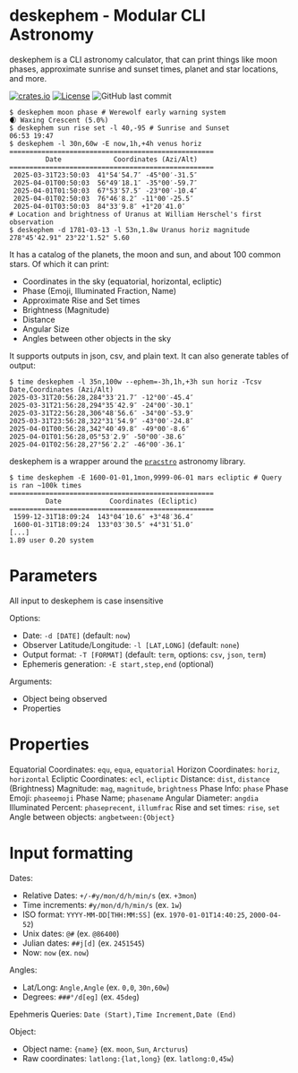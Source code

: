 # deskephem - Modular CLI Astronomy

deskephem is a CLI astronomy calculator, that can print things like moon phases, approximate sunrise and sunset times, planet and star locations, and more.

[![crates.io](https://img.shields.io/crates/v/deskephem)](https://crates.io/crates/deskephem)
[![License](https://img.shields.io/badge/license-0BSD-blue.svg)](https://raw.githubusercontent.com/oliverkwebb/deskephem/main/LICENSE)
![GitHub last commit](https://img.shields.io/github/last-commit/oliverkwebb/deskephem)


```
$ deskephem moon phase # Werewolf early warning system
🌒 Waxing Crescent (5.0%)
$ deskephem sun rise set -l 40,-95 # Sunrise and Sunset
06:53 19:47
$ deskephem -l 30n,60w -E now,1h,+4h venus horiz
===================================================
         Date             Coordinates (Azi/Alt)    
===================================================
 2025-03-31T23:50:03  41°54′54.7″ -45°00′-31.5″    
 2025-04-01T00:50:03  56°49′18.1″ -35°00′-59.7″    
 2025-04-01T01:50:03  67°53′57.5″ -23°00′-10.4″    
 2025-04-01T02:50:03  76°46′8.2″ -11°00′-25.5″     
 2025-04-01T03:50:03  84°33′9.8″ +1°20′41.0″       
# Location and brightness of Uranus at William Herschel's first observation
$ deskephem -d 1781-03-13 -l 53n,1.8w Uranus horiz magnitude
278°45'42.91" 23°22'1.52" 5.60
```

It has a catalog of the planets, the moon and sun, and about 100 common stars. Of which it can print:

* Coordinates in the sky (equatorial, horizontal, ecliptic)
* Phase (Emoji, Illuminated Fraction, Name)
* Approximate Rise and Set times
* Brightness (Magnitude)
* Distance
* Angular Size
* Angles between other objects in the sky

It supports outputs in json, csv, and plain text. It can also generate tables of output:

```
$ time deskephem -l 35n,100w --ephem=-3h,1h,+3h sun horiz -Tcsv
Date,Coordinates (Azi/Alt)
2025-03-31T20:56:28,284°33′21.7″ -12°00′-45.4″
2025-03-31T21:56:28,294°35′42.9″ -24°00′-30.1″
2025-03-31T22:56:28,306°48′56.6″ -34°00′-53.9″
2025-03-31T23:56:28,322°31′54.9″ -43°00′-24.8″
2025-04-01T00:56:28,342°40′49.8″ -49°00′-8.6″
2025-04-01T01:56:28,05°53′2.9″ -50°00′-38.6″
2025-04-01T02:56:28,27°56′2.2″ -46°00′-36.1″
```

deskephem is a wrapper around the [`pracstro`](https://github.com/oliverkwebb/pracstro) astronomy library.

```
$ time deskephem -E 1600-01-01,1mon,9999-06-01 mars ecliptic # Query is ran ~100k times
===================================================
         Date            Coordinates (Ecliptic)    
===================================================
 1599-12-31T18:09:24  143°04′10.6″ +3°48′36.4″     
 1600-01-31T18:09:24  133°03′30.5″ +4°31′51.0″     
[...]
1.89 user 0.20 system
```

# Parameters

All input to deskephem is case insensitive

Options:
* Date: `-d [DATE]` (default: `now`)
* Observer Latitude/Longitude: `-l [LAT,LONG]` (default: `none`)
* Output format: `-T [FORMAT]` (default: `term`, options: `csv`, `json`, `term`)
* Ephemeris generation: `-E start,step,end` (optional)

Arguments:
* Object being observed
* Properties

# Properties

Equatorial Coordinates: `equ`, `equa`, `equatorial`
Horizon Coordinates: `horiz`, `horizontal`
Ecliptic Coordinates: `ecl`, `ecliptic`
Distance: `dist`, `distance`
(Brightness) Magnitude: `mag`, `magnitude`, `brightness`
Phase Info: `phase`
Phase Emoji: `phaseemoji`
Phase Name; `phasename`
Angular Diameter: `angdia`
Illuminated Percent: `phaseprecent`, `illumfrac`
Rise and set times: `rise`, `set`
Angle between objects: `angbetween:{Object}`

# Input formatting

Dates:
* Relative Dates: `+/-#y/mon/d/h/min/s` (ex. `+3mon`)
* Time increments: `#y/mon/d/h/min/s` (ex. `1w`)
* ISO format: `YYYY-MM-DD[THH:MM:SS]` (ex. `1970-01-01T14:40:25`, `2000-04-52`)
* Unix dates: `@#` (ex. `@86400`)
* Julian dates: `##j[d]` (ex. `2451545`)
* Now: `now` (ex. `now`)

Angles:
* Lat/Long: `Angle,Angle` (ex. `0,0`, `30n,60w`)
* Degrees: `###°/d[eg]` (ex. `45deg`)

Epehmeris Queries: `Date (Start),Time Increment,Date (End)`

Object:
* Object name: `{name}` (ex. `moon`, `Sun`, `Arcturus`)
* Raw coordinates: `latlong:{lat,long}` (ex. `latlong:0,45w`)
